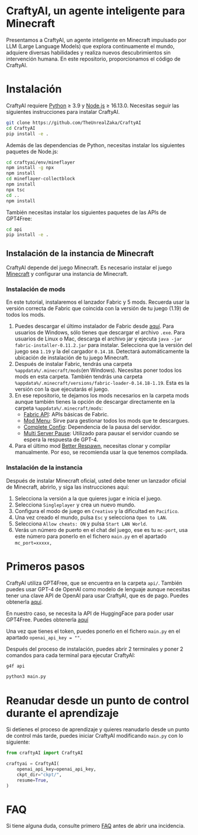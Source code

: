 # CraftyAI, un agente inteligente para Minecraft 
Presentamos a CraftyAI, un agente inteligente en Minecraft impulsado por LLM (Large Language Models) que explora continuamente el mundo, adquiere diversas habilidades y realiza nuevos descubrimientos sin intervención humana. En este repositorio, proporcionamos el código de CraftyAI.

# Instalación
CraftyAI requiere [Python](https://www.python.org/downloads/release/python-3109/) ≥ 3.9 y [Node.js](https://nodejs.org/en) ≥ 16.13.0. Necesitas seguir las siguientes instrucciones para instalar CraftyAI.

```sh
git clone https://github.com/TheUnrealZaka/CraftyAI
cd CraftyAI
pip install -e .
```

Además de las dependencias de Python, necesitas instalar los siguientes paquetes de Node.js:

```sh
cd craftyai/env/mineflayer
npm install -g npx
npm install
cd mineflayer-collectblock
npm install
npx tsc
cd ..
npm install
```

También necesitas instalar los siguientes paquetes de las APIs de GPT4Free:

```sh
cd api
pip install -e .
```

## Instalación de la instancia de Minecraft

CraftyAI depende del juego Minecraft. Es necesario instalar el juego [Minecraft](https://www.minecraft.net/) y configurar una instancia de Minecraft.

### Instalación de mods
En este tutorial, instalaremos el lanzador Fabric y 5 mods. Recuerda usar la versión correcta de Fabric que coincida con la versión de tu juego (1.19) de todos los mods. 
1. Puedes descargar el último instalador de Fabric desde [aquí](https://fabricmc.net/use/installer/). Para usuarios de Windows, sólo tienes que descargar el archivo `.exe`. Para usuarios de Linux o Mac, descarga el archivo jar y ejecuta `java -jar fabric-installer-0.11.2.jar` para instalar. Selecciona que la versión del juego sea `1.19` y la del cargador `0.14.18`. Detectará automáticamente la ubicación de instalación de tu juego Minecraft.
2. Después de instalar Fabric, tendrás una carpeta `%appdata%/.minecraft/mods`(en Windows). Necesitas poner todos los mods en esta carpeta. También tendrás una carpeta `%appdata%/.minecraft/versions/fabric-loader-0.14.18-1.19`. Esta es la versión con la que ejecutarás el juego. 
3. En ese repositorio, te dejamos los mods necesarios en la carpeta mods aunque también tienes la opción de descargar directamente en la carpeta `%appdata%/.minecraft/mods`: 
   * [Fabric API](https://modrinth.com/mod/fabric-api/version/0.58.0+1.19): APIs básicas de Fabric.
   * [Mod Menu](https://cdn.modrinth.com/data/mOgUt4GM/versions/4.0.4/modmenu-4.0.4.jar): Sirve para gestionar todos los mods que te descargues.
   * [Complete Config](https://www.curseforge.com/minecraft/mc-mods/completeconfig/download/3821056): Dependencia de la pausa del servidor.
   * [Multi Server Pause](https://www.curseforge.com/minecraft/mc-mods/multiplayer-server-pause-fabric/download/3822586): Utilizado para pausar el servidor cuando se espera la respuesta de GPT-4.
4. Para el último mod [Better Respawn](https://github.com/xieleo5/better-respawn/tree/1.19), necesitas clonar y compilar manualmente. Por eso, se recomienda usar la que tenemos compilada.

### Instalación de la instancia
Después de instalar Minecraft oficial, usted debe tener un lanzador oficial de Minecraft, abrirlo, y siga las instrucciones aquí:
1. Selecciona la versión a la que quieres jugar e inicia el juego.
2. Selecciona `Singleplayer` y crea un nuevo mundo.
3. Configura el modo de juego en `Creativo` y la dificultad en `Pacifico`.
4. Una vez creado el mundo, pulsa `Esc` y selecciona `Open to LAN`.
5. Selecciona `Allow cheats: ON` y pulsa `Start LAN World`.
6. Verás un número de puerto en el chat del juego, ese es tu `mc-port`, usa este número para ponerlo en el fichero `main.py` en el apartado `mc_port=xxxxx,`

# Primeros pasos

CraftyAI utiliza GPT4Free, que se encuentra en la carpeta `api/`. También puedes usar GPT-4 de OpenAI como modelo de lenguaje aunque necesitas tener una clave API de OpenAI para usar CraftyAI, que es de pago. Puedes obtenerla [aquí](https://platform.openai.com/account/api-keys).

En nuestro caso, se necesita la API de HuggingFace para poder usar GPT4Free. Puedes obtenerla [aquí](https://huggingface.co/settings/tokens)

Una vez que tienes el token, puedes ponerlo en el fichero `main.py` en el apartado `openai_api_key = ""`.

Después del proceso de instalación, puedes abrir 2 terminales y poner 2 comandos para cada terminal para ejecutar CraftyAI:

```sh
g4f api
```
```sh
python3 main.py
```

# Reanudar desde un punto de control durante el aprendizaje

Si detienes el proceso de aprendizaje y quieres reanudarlo desde un punto de control más tarde, puedes iniciar CraftyAI modificando `main.py` con lo siguiente:
```python
from craftyAI import CraftyAI

craftyai = CraftyAI(
    openai_api_key=openai_api_key,
    ckpt_dir="ckpt/",
    resume=True,
)
```

# FAQ
Si tiene alguna duda, consulte primero [FAQ](FAQ.md) antes de abrir una incidencia.